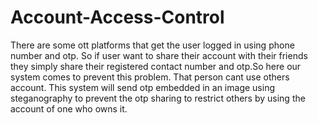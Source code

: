 # Account-Access-Control

There are some ott platforms that get the user logged in using phone number and otp. So if user want to share their account with their friends they simply share their registered contact number and otp.So here our system comes to prevent this problem. That person cant use others account.
This system will send otp embedded in an image using steganography to prevent the otp sharing to restrict others by using the account of one who owns it.
